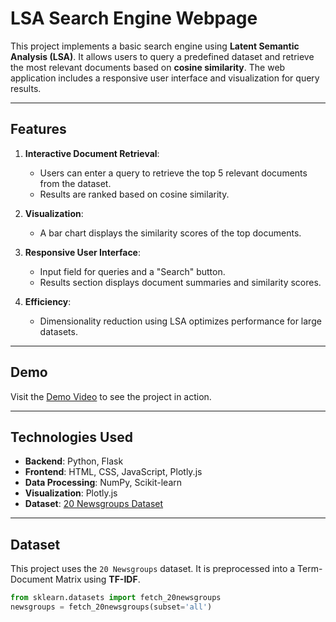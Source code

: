 # LSA Search Engine Webpage

This project implements a basic search engine using **Latent Semantic Analysis (LSA)**. It allows users to query a predefined dataset and retrieve the most relevant documents based on **cosine similarity**. The web application includes a responsive user interface and visualization for query results.

---

## Features

1. **Interactive Document Retrieval**:
   - Users can enter a query to retrieve the top 5 relevant documents from the dataset.
   - Results are ranked based on cosine similarity.

2. **Visualization**:
   - A bar chart displays the similarity scores of the top documents.

3. **Responsive User Interface**:
   - Input field for queries and a "Search" button.
   - Results section displays document summaries and similarity scores.

4. **Efficiency**:
   - Dimensionality reduction using LSA optimizes performance for large datasets.

---

## Demo

Visit the [Demo Video](#) to see the project in action.

---

## Technologies Used

- **Backend**: Python, Flask
- **Frontend**: HTML, CSS, JavaScript, Plotly.js
- **Data Processing**: NumPy, Scikit-learn
- **Visualization**: Plotly.js
- **Dataset**: [20 Newsgroups Dataset](https://scikit-learn.org/0.19/datasets/twenty_newsgroups.html)

---

## Dataset

This project uses the `20 Newsgroups` dataset. It is preprocessed into a Term-Document Matrix using **TF-IDF**.

```python
from sklearn.datasets import fetch_20newsgroups
newsgroups = fetch_20newsgroups(subset='all')
